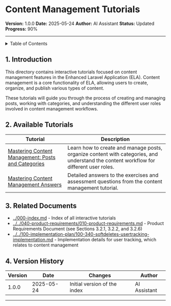 <!-- filepath: /Users/s-a-c/nc/PhpstormProjects/ela-docs/docs/E_L_A/070-interactive-tutorials/030-content-management/000-index.md -->
# Content Management Tutorials

**Version:** 1.0.0
**Date:** 2025-05-24
**Author:** AI Assistant
**Status:** Updated
**Progress:** 90%

---

<details>
<summary>Table of Contents</summary>

- [Content Management Tutorials](#content-management-tutorials)
  - [1. Introduction](#1-introduction)
  - [2. Available Tutorials](#2-available-tutorials)
  - [3. Related Documents](#3-related-documents)
  - [4. Version History](#4-version-history)

</details>

## 1. Introduction

This directory contains interactive tutorials focused on content management features in the Enhanced Laravel Application (ELA). Content management is a core functionality of ELA, allowing users to create, organize, and publish various types of content.

These tutorials will guide you through the process of creating and managing posts, working with categories, and understanding the different user roles involved in content management workflows.

## 2. Available Tutorials

| Tutorial | Description |
| --- | --- |
| [Mastering Content Management: Posts and Categories](./010-mastering-content-management.md) | Learn how to create and manage posts, organize content with categories, and understand the content workflow for different user roles. |
| [Mastering Content Management Answers](./020-mastering-content-management-answers.md) | Detailed answers to the exercises and assessment questions from the content management tutorial. |

## 3. Related Documents

- [../000-index.md](../000-index.md) - Index of all interactive tutorials
- [../../040-product-requirements/010-product-requirements.md](../../040-product-requirements/010-product-requirements.md) - Product Requirements Document (see Sections 3.2.1, 3.2.2, and 3.2.6)
- [../../100-implementation-plan/100-340-softdeletes-usertracking-implementation.md](../../100-implementation-plan/100-340-softdeletes-usertracking-implementation.md) - Implementation details for user tracking, which relates to content management

## 4. Version History

| Version | Date | Changes | Author |
| --- | --- | --- | --- |
| 1.0.0 | 2025-05-24 | Initial version of the index | AI Assistant |

---
